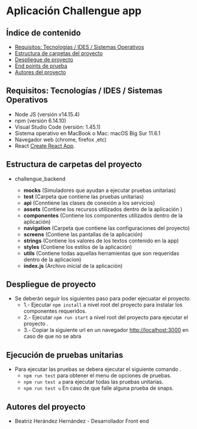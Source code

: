 # Aplicación Challengue app

## Índice de contenido

- [Requisitos: Tecnologías / IDES / Sistemas Operativos](#requisitos-tecnologías-ides-sistemas-operativos)
- [Estructura de carpetas del proyecto](#estructura-de-carpetas-del-proyecto)
- [Despliegue de proyecto](#despliegue-de-proyecto)
- [End points de prueba](#end-point-de-pruebas)
- [Autores del proyecto](#autores-del-proyecto)


## Requisitos: Tecnologías / IDES / Sistemas Operativos

- Node JS (versión v14.15.4)
- npm (versión 6.14.10)
- Visual Studio Code (versión: 1.45.1)
- Sistema operativo en MacBook o Mac: macOS Big Sur 11.6.1
- Navegador web (chrome, firefox ,etc)
- React [Create React App](https://github.com/facebook/create-react-app).

## Estructura de carpetas del proyecto

- challengue_backend

    - **__mocks__** (Simuladores que ayudan a ejecutar pruebas unitarias)
    - **__test__** (Carpeta que contiene las pruebas unitarias)
    - **api** (Conntiene las clases de conexión a los servicios)
    - **assets** (Contiene los recursos utilizados dentro de la aplicación )
    - **componentes** (Contiene los componentes utilizados dentro de la aplicación)
    - **navigation** (Carpeta que contiene las configuraciones del proyecto)
    - **screens** (Contiene las pantallas de la aplicación)
    - **strings** (Contiene los valores de los textos contenido en la app)
    - **styles** (Contiene los estilos de la aplicación)
    - **utils** (Contiene todas aquellas herramientas que son requeridas dentro de la aplicacion)
    - **index.js** (Archivo inicial  de la aplicación)

## Despliegue de proyecto

- Se deberán seguir los siguientes paso para poder ejecuatar el proyecto.
  - 1.- Ejecutar `npm install`  a nivel root del proyecto para instalar los componentes requeridos.
  - 2.- Ejecutar `npm run start`  a nivel root del proyecto para ejecutar el proyecto .
  - 3.- Copiar la siguiente url en un navegador [http://localhost:3000](http://localhost:3000) en caso de que no se abra
  
## Ejecución de pruebas unitarias

- Para ejecutar las pruebas se debera ejecutar el siguiente comando .
  - `npm run test` para obtener el menu de opciones de pruebas.
  - `npm run test a` para ejecutar todas las pruebas unitarias.
  - `npm run test u` En caso de que falle alguna prueba de snaps.

  
## Autores del proyecto

- Beatriz Herández Hernández - Desarrollador Front end

